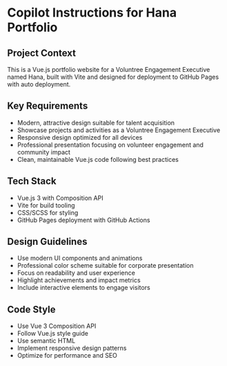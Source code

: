 # Copilot Instructions for Hana Portfolio

<!-- Use this file to provide workspace-specific custom instructions to Copilot. For more details, visit https://code.visualstudio.com/docs/copilot/copilot-customization#_use-a-githubcopilotinstructionsmd-file -->

## Project Context
This is a Vue.js portfolio website for a Voluntree Engagement Executive named Hana, built with Vite and designed for deployment to GitHub Pages with auto deployment.

## Key Requirements
- Modern, attractive design suitable for talent acquisition
- Showcase projects and activities as a Voluntree Engagement Executive
- Responsive design optimized for all devices
- Professional presentation focusing on volunteer engagement and community impact
- Clean, maintainable Vue.js code following best practices

## Tech Stack
- Vue.js 3 with Composition API
- Vite for build tooling
- CSS/SCSS for styling
- GitHub Pages deployment with GitHub Actions

## Design Guidelines
- Use modern UI components and animations
- Professional color scheme suitable for corporate presentation
- Focus on readability and user experience
- Highlight achievements and impact metrics
- Include interactive elements to engage visitors

## Code Style
- Use Vue 3 Composition API
- Follow Vue.js style guide
- Use semantic HTML
- Implement responsive design patterns
- Optimize for performance and SEO
